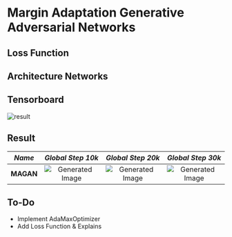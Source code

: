 # Margin Adaptation Generative Adversarial Networks

## Loss Function


## Architecture Networks


## Tensorboard

![result](https://github.com/kozistr/Awesome-GANs/blob/master/MAGAN/magan_tb.png)

## Result

*Name* | *Global Step 10k* | *Global Step 20k* | *Global Step 30k*
:---: | :---: | :---: | :---:
**MAGAN**     | ![Generated Image](https://github.com/kozistr/Awesome-GANs/blob/master/MAGAN/gen_img/train_00010000.png) | ![Generated Image](https://github.com/kozistr/Awesome-GANs/blob/master/MAGAN/gen_img/train_00100000.png) | ![Generated Image](https://github.com/kozistr/Awesome-GANs/blob/master/MAGAN/gen_img/train_00200000.png)

## To-Do
* Implement AdaMaxOptimizer
* Add Loss Function & Explains 